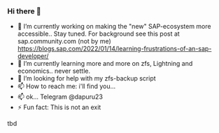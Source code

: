 ### Hi there 👋

- 🔭 I’m currently working on making the "new" SAP-ecosystem more accessible.. Stay tuned.
     For background see this post at sap.community.com (not by me) https://blogs.sap.com/2022/01/14/learning-frustrations-of-an-sap-developer/
- 🌱 I’m currently learning more and more on zfs, Lightning and economics.. never settle.
- 🤔 I’m looking for help with my zfs-backup script
- 📫 How to reach me: i'll find you...
- 📫 ok... Telegram @dapuru23
- ⚡ Fun fact: This is not an exit

tbd
